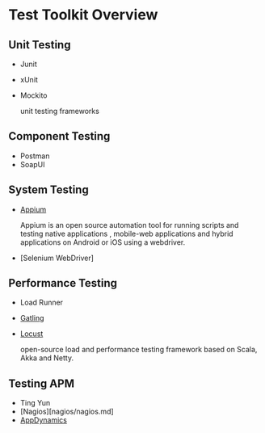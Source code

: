 # Test Toolkit Overview

## Unit Testing

* Junit
* xUnit
* Mockito

  unit testing frameworks

## Component Testing

* Postman
* SoapUI

## System Testing

* [Appium](appium/appium.md)

   Appium is an open source automation tool for running scripts and testing native applications , mobile-web applications and hybrid applications on Android or iOS using a webdriver.

* [Selenium WebDriver]

## Performance Testing

* Load Runner
* [Gatling](https://gatling.io)
* [Locust](https://locust.io)

  open-source load and performance testing framework based on Scala, Akka and Netty.

## Testing APM

* Ting Yun
* [Nagios][nagios/nagios.md]
* [AppDynamics](appdynamics/appdynamics.md)
